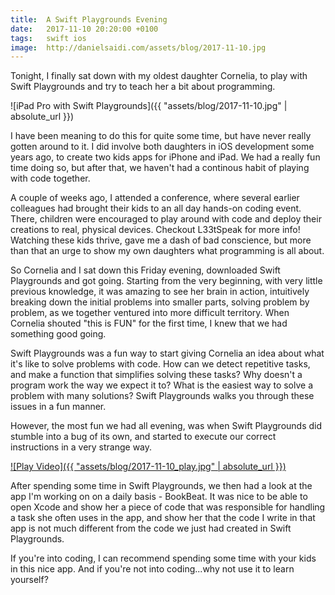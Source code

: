 ```yaml
---
title:  A Swift Playgrounds Evening
date:   2017-11-10 20:20:00 +0100
tags:	swift ios
image:	http://danielsaidi.com/assets/blog/2017-11-10.jpg
---
```



Tonight, I finally sat down with my oldest daughter Cornelia, to play with Swift
Playgrounds and try to teach her a bit about programming.

![iPad Pro with Swift Playgrounds]({{ "assets/blog/2017-11-10.jpg" | absolute_url }})

I have been meaning to do this for quite some time, but have never really gotten
around to it. I did involve both daughters in iOS development some years ago, to
create two kids apps for iPhone and iPad. We had a really fun time doing so, but
after that, we haven't had a continous habit of playing with code together.

A couple of weeks ago, I attended a conference, where several earlier colleagues
had brought their kids to an all day hands-on coding event. There, children were
encouraged to play around with code and deploy their creations to real, physical
devices. Checkout L33tSpeak for more info! Watching these kids thrive, gave me a
dash of bad conscience, but more than that an urge to show my own daughters what
programming is all about.

So Cornelia and I sat down this Friday evening, downloaded Swift Playgrounds and
got going. Starting from the very beginning, with very little previous knowledge,
it was amazing to see her brain in action, intuitively breaking down the initial
problems into smaller parts, solving problem by problem, as we together ventured
into more difficult territory. When Cornelia shouted "this is FUN" for the first
time, I knew that we had something good going.

Swift Playgrounds was a fun way to start giving Cornelia an idea about what it's
like to solve problems with code. How can we detect repetitive tasks, and make a
function that simplifies solving these tasks? Why doesn't a program work the way
we expect it to? What is the easiest way to solve a problem with many solutions?
Swift Playgrounds walks you through these issues in a fun manner.

However, the most fun we had all evening, was when Swift Playgrounds did stumble
into a bug of its own, and started to execute our correct instructions in a very
strange way.

[![Play Video]({{ "assets/blog/2017-11-10_play.jpg" | absolute_url }})](
https://twitter.com/twitter/statuses/929037234661199872
)

After spending some time in Swift Playgrounds, we then had a look at the app I'm
working on on a daily basis - BookBeat. It was nice to be able to open Xcode and
show her a piece of code that was responsible for handling a task she often uses
in the app, and show her that the code I write in that app is not much different
from the code we just had created in Swift Playgrounds.

If you're into coding, I can recommend spending some time with your kids in this
nice app. And if you're not into coding...why not use it to learn yourself?